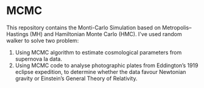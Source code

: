 # MCMC
This repository contains the Monti-Carlo Simulation based on Metropolis–Hastings (MH) and Hamiltonian Monte Carlo (HMC).
I've used random walker to solve two problem:
1. Using MCMC algorithm to estimate cosmological parameters from supernova Ia data.
2. Using MCMC code to analyse photographic plates from Eddington’s 1919 eclipse expedition, to determine whether the data favour Newtonian gravity or Einstein’s General Theory of Relativity.
